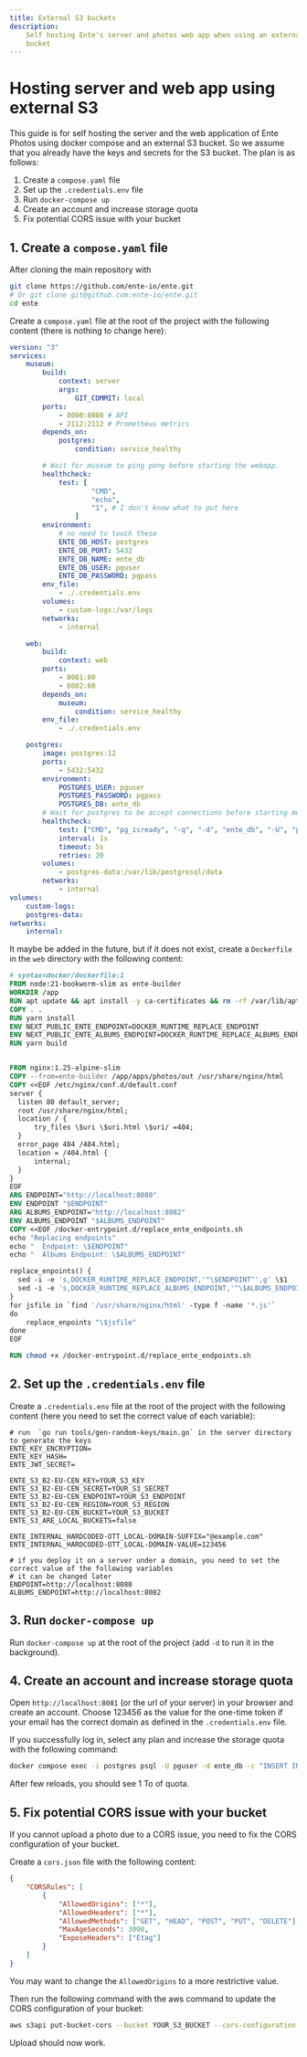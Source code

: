 ```yaml
---
title: External S3 buckets
description:
    Self hosting Ente's server and photos web app when using an external S3
    bucket
---
```


# Hosting server and web app using external S3

This guide is for self hosting the server and the web application of Ente Photos
using docker compose and an external S3 bucket. So we assume that you already
have the keys and secrets for the S3 bucket. The plan is as follows:

1. Create a `compose.yaml` file
2. Set up the `.credentials.env` file
3. Run `docker-compose up`
4. Create an account and increase storage quota
5. Fix potential CORS issue with your bucket

## 1. Create a `compose.yaml` file

After cloning the main repository with

```bash
git clone https://github.com/ente-io/ente.git
# Or git clone git@github.com:ente-io/ente.git
cd ente
```

Create a `compose.yaml` file at the root of the project with the following
content (there is nothing to change here):

```yaml
version: "3"
services:
    museum:
        build:
            context: server
            args:
                GIT_COMMIT: local
        ports:
            - 8080:8080 # API
            - 2112:2112 # Prometheus metrics
        depends_on:
            postgres:
                condition: service_healthy

        # Wait for museum to ping pong before starting the webapp.
        healthcheck:
            test: [
                    "CMD",
                    "echo",
                    "1", # I don't know what to put here
                ]
        environment:
            # no need to touch these
            ENTE_DB_HOST: postgres
            ENTE_DB_PORT: 5432
            ENTE_DB_NAME: ente_db
            ENTE_DB_USER: pguser
            ENTE_DB_PASSWORD: pgpass
        env_file:
            - ./.credentials.env
        volumes:
            - custom-logs:/var/logs
        networks:
            - internal

    web:
        build:
            context: web
        ports:
            - 8081:80
            - 8082:80
        depends_on:
            museum:
                condition: service_healthy
        env_file:
            - ./.credentials.env

    postgres:
        image: postgres:12
        ports:
            - 5432:5432
        environment:
            POSTGRES_USER: pguser
            POSTGRES_PASSWORD: pgpass
            POSTGRES_DB: ente_db
        # Wait for postgres to be accept connections before starting museum.
        healthcheck:
            test: ["CMD", "pg_isready", "-q", "-d", "ente_db", "-U", "pguser"]
            interval: 1s
            timeout: 5s
            retries: 20
        volumes:
            - postgres-data:/var/lib/postgresql/data
        networks:
            - internal
volumes:
    custom-logs:
    postgres-data:
networks:
    internal:
```

It maybe be added in the future, but if it does not exist, create a `Dockerfile`
in the `web` directory with the following content:

```Dockerfile
# syntax=docker/dockerfile:1
FROM node:21-bookworm-slim as ente-builder
WORKDIR /app
RUN apt update && apt install -y ca-certificates && rm -rf /var/lib/apt/lists/*
COPY . .
RUN yarn install
ENV NEXT_PUBLIC_ENTE_ENDPOINT=DOCKER_RUNTIME_REPLACE_ENDPOINT
ENV NEXT_PUBLIC_ENTE_ALBUMS_ENDPOINT=DOCKER_RUNTIME_REPLACE_ALBUMS_ENDPOINT
RUN yarn build


FROM nginx:1.25-alpine-slim
COPY --from=ente-builder /app/apps/photos/out /usr/share/nginx/html
COPY <<EOF /etc/nginx/conf.d/default.conf
server {
  listen 80 default_server;
  root /usr/share/nginx/html;
  location / {
      try_files \$uri \$uri.html \$uri/ =404;
  }
  error_page 404 /404.html;
  location = /404.html {
      internal;
  }
}
EOF
ARG ENDPOINT="http://localhost:8080"
ENV ENDPOINT "$ENDPOINT"
ARG ALBUMS_ENDPOINT="http://localhost:8082"
ENV ALBUMS_ENDPOINT "$ALBUMS_ENDPOINT"
COPY <<EOF /docker-entrypoint.d/replace_ente_endpoints.sh
echo "Replacing endpoints"
echo "  Endpoint: \$ENDPOINT"
echo "  Albums Endpoint: \$ALBUMS_ENDPOINT"

replace_enpoints() {
  sed -i -e 's,DOCKER_RUNTIME_REPLACE_ENDPOINT,'"\$ENDPOINT"',g' \$1
  sed -i -e 's,DOCKER_RUNTIME_REPLACE_ALBUMS_ENDPOINT,'"\$ALBUMS_ENDPOINT"',g' \$1
}
for jsfile in `find '/usr/share/nginx/html' -type f -name '*.js'`
do
    replace_enpoints "\$jsfile"
done
EOF

RUN chmod +x /docker-entrypoint.d/replace_ente_endpoints.sh
```

## 2. Set up the `.credentials.env` file

Create a `.credentials.env` file at the root of the project with the following
content (here you need to set the correct value of each variable):

```env
# run  `go run tools/gen-random-keys/main.go` in the server directory to generate the keys
ENTE_KEY_ENCRYPTION=
ENTE_KEY_HASH=
ENTE_JWT_SECRET=

ENTE_S3_B2-EU-CEN_KEY=YOUR_S3_KEY
ENTE_S3_B2-EU-CEN_SECRET=YOUR_S3_SECRET
ENTE_S3_B2-EU-CEN_ENDPOINT=YOUR_S3_ENDPOINT
ENTE_S3_B2-EU-CEN_REGION=YOUR_S3_REGION
ENTE_S3_B2-EU-CEN_BUCKET=YOUR_S3_BUCKET
ENTE_S3_ARE_LOCAL_BUCKETS=false

ENTE_INTERNAL_HARDCODED-OTT_LOCAL-DOMAIN-SUFFIX="@example.com"
ENTE_INTERNAL_HARDCODED-OTT_LOCAL-DOMAIN-VALUE=123456

# if you deploy it on a server under a domain, you need to set the correct value of the following variables
# it can be changed later
ENDPOINT=http://localhost:8080
ALBUMS_ENDPOINT=http://localhost:8082
```

## 3. Run `docker-compose up`

Run `docker-compose up` at the root of the project (add `-d` to run it in the
background).

## 4. Create an account and increase storage quota

Open `http://localhost:8081` (or the url of your server) in your browser and
create an account. Choose 123456 as the value for the one-time token if your
email has the correct domain as defined in the `.credentials.env` file.

If you successfully log in, select any plan and increase the storage quota with
the following command:

```bash
docker compose exec -i postgres psql -U pguser -d ente_db -c "INSERT INTO storage_bonus (bonus_id, user_id, storage, type, valid_till) VALUES ('self-hosted-myself', (SELECT user_id FROM users), 1099511627776, 'ADD_ON_SUPPORT', 0)"
```

After few reloads, you should see 1 To of quota.

## 5. Fix potential CORS issue with your bucket

If you cannot upload a photo due to a CORS issue, you need to fix the CORS
configuration of your bucket.

Create a `cors.json` file with the following content:

```json
{
    "CORSRules": [
        {
            "AllowedOrigins": ["*"],
            "AllowedHeaders": ["*"],
            "AllowedMethods": ["GET", "HEAD", "POST", "PUT", "DELETE"],
            "MaxAgeSeconds": 3000,
            "ExposeHeaders": ["Etag"]
        }
    ]
}
```

You may want to change the `AllowedOrigins` to a more restrictive value.

Then run the following command with the aws command to update the CORS
configuration of your bucket:

```bash
aws s3api put-bucket-cors --bucket YOUR_S3_BUCKET --cors-configuration file://cors.json
```

Upload should now work.
